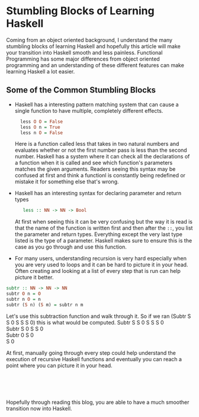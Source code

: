 # Stumbling Blocks of Learning Haskell

Coming from an object oriented background, I understand the many stumbling blocks of learning Haskell and hopefully this article will make your transition into Haskell smooth and less painless. Functional Programming has some major differences from object oriented programming and an understanding of these different features can make learning Haskell a lot easier. 
## Some of the Common Stumbling Blocks

  * Haskell has a interesting pattern matching system that can cause a single function to have multiple, completely different effects.
      ```hs
        less O O = False
        less O n = True
        less n O = False
      ```
      Here is a function called less that takes in two natural numbers and evaluates whether or not the first number pass is less than the second number.
      Haskell has a system where it can check all the declarations of a function when it is called and see which function's parameters matches the given arguments.
      Readers seeing this syntax may be confused at first and think a functionl is constantly being redefined or mistake it for something else that's wrong. 
      
  * Haskell has an interesting syntax for declaring parameter and return types
  
     ```hs
        less :: NN -> NN -> Bool
     ```
     
     At first when seeing this it can be very confusing but the way it is read is that the name of the function is written first and then after the ``::``, you list the parameter
     and return types. Everything except the very last type listed is the type of a parameter. Haskell makes sure to ensure this is the case as you go through and use this function.
     
  * For many users, understanding recursion is very hard especially when you are very used to loops and it can be hard to picture it in your head. Often creating and looking at a list of every step that is run can help picture it better.
  
  ```hs
  subtr :: NN -> NN -> NN
  subtr O n = O
  subtr n O = n
  subtr (S n) (S m) = subtr n m
  ```
  Let's use this subtraction function and walk through it. So if we ran (Subtr S S 0 S S S 0) this is what would be computed. 
  Subtr S S 0 S S S 0<br/>
  Subtr S 0 S S 0<br/>
  Subtr 0 S 0<br/>
  S 0<br/>
  
  At first, manually going through every step could help understand the execution of recursive Haskell functions and eventually you can reach a point where you can picture it in your head. 
  <br/><br/><br/><br/><br/>
 
 
 Hopefully through reading this blog, you are able to have a much smoother transition now into Haskell. 
  
  
  
